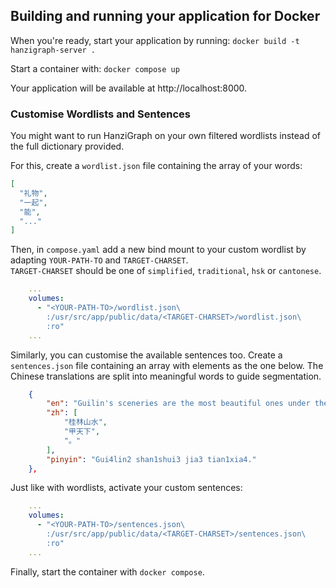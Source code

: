 ## Building and running your application for Docker

When you're ready, start your application by running:
`docker build -t hanzigraph-server .`

Start a container with:
`docker compose up`

Your application will be available at http://localhost:8000.

### Customise Wordlists and Sentences

You might want to run HanziGraph on your own filtered wordlists instead of the full dictionary provided.

For this, create a `wordlist.json` file containing the array of your words:

```json
[
  "礼物",
  "一起",
  "能",
  "..."
]
```

Then, in `compose.yaml` add a new bind mount to your custom wordlist by adapting `YOUR-PATH-TO` and `TARGET-CHARSET`.    
`TARGET-CHARSET` should be one of `simplified`, `traditional`, `hsk` or `cantonese`.

```yaml
    ...
    volumes:
      - "<YOUR-PATH-TO>/wordlist.json\
        :/usr/src/app/public/data/<TARGET-CHARSET>/wordlist.json\
        :ro"
    ...
```

Similarly, you can customise the available sentences too. Create a `sentences.json` file containing an array with 
elements as the one below. The Chinese translations are split into meaningful words to guide segmentation.

```json
    {
        "en": "Guilin's sceneries are the most beautiful ones under the heaven.",
        "zh": [
            "桂林山水",
            "甲天下",
            "。"
        ],
        "pinyin": "Gui4lin2 shan1shui3 jia3 tian1xia4."
    },
```

Just like with wordlists, activate your custom sentences:

```yaml
    ...
    volumes:
      - "<YOUR-PATH-TO>/sentences.json\
        :/usr/src/app/public/data/<TARGET-CHARSET>/sentences.json\
        :ro"
    ...
```

Finally, start the container with `docker compose`.
